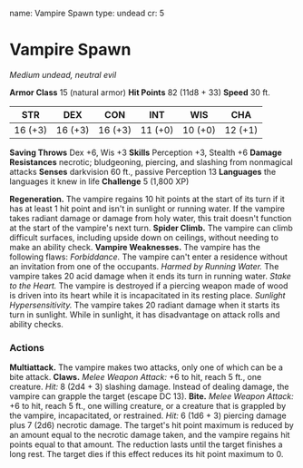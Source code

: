 name: Vampire Spawn
type: undead
cr: 5

# Vampire Spawn
_Medium undead, neutral evil_

**Armor Class** 15 (natural armor)
**Hit Points** 82 (11d8 + 33)
**Speed** 30 ft.

| STR     | DEX     | CON     | INT     | WIS     | CHA     |
|---------|---------|---------|---------|---------|---------|
| 16 (+3) | 16 (+3) | 16 (+3) | 11 (+0) | 10 (+0) | 12 (+1) |

**Saving Throws** Dex +6, Wis +3
**Skills** Perception +3, Stealth +6
**Damage Resistances** necrotic; bludgeoning, piercing, and slashing from nonmagical attacks
**Senses** darkvision 60 ft., passive Perception 13
**Languages** the languages it knew in life
**Challenge** 5 (1,800 XP)

**Regeneration.** The vampire regains 10 hit points at the start of its turn if it has at least 1 hit point and isn't in sunlight or running water. If the vampire takes radiant damage or damage from holy water, this trait doesn't function at the start of the vampire's next turn.
**Spider Climb.** The vampire can climb difficult surfaces, including upside down on ceilings, without needing to make an ability check.
**Vampire Weaknesses.** The vampire has the following flaws:
_Forbiddance._ The vampire can't enter a residence without an invitation from one of the occupants.
_Harmed by Running Water._ The vampire takes 20 acid damage when it ends its turn in running water.
_Stake to the Heart._ The vampire is destroyed if a piercing weapon made of wood is driven into its heart while it is incapacitated in its resting place.
_Sunlight Hypersensitivity._ The vampire takes 20 radiant damage when it starts its turn in sunlight. While in sunlight, it has disadvantage on attack rolls and ability checks.

### Actions
**Multiattack.** The vampire makes two attacks, only one of which can be a bite attack.
**Claws.** _Melee Weapon Attack:_ +6 to hit, reach 5 ft., one creature. _Hit:_ 8 (2d4 + 3) slashing damage. Instead of dealing damage, the vampire can grapple the target (escape DC 13).
**Bite.** _Melee Weapon Attack:_ +6 to hit, reach 5 ft., one willing creature, or a creature that is grappled by the vampire, incapacitated, or restrained. _Hit:_ 6 (1d6 + 3) piercing damage plus 7 (2d6) necrotic damage. The target's hit point maximum is reduced by an amount equal to the necrotic damage taken, and the vampire regains hit points equal to that amount. The reduction lasts until the target finishes a long rest. The target dies if this effect reduces its hit point maximum to 0.
